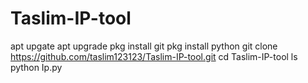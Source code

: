 # Taslim-IP-tool
apt upgate 
apt upgrade
pkg install git
pkg install python
git clone https://github.com/taslim123123/Taslim-IP-tool.git
cd Taslim-IP-tool
ls
python Ip.py
